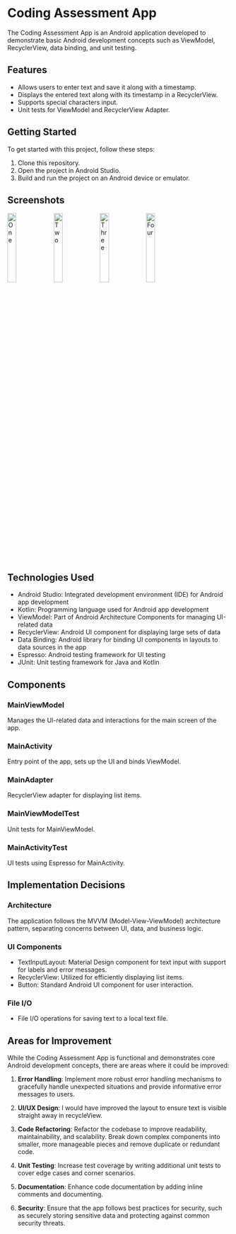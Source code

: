 # Coding Assessment App

The Coding Assessment App is an Android application developed to demonstrate basic Android development concepts such as ViewModel, RecyclerView, data binding, and unit testing.

## Features

- Allows users to enter text and save it along with a timestamp.
- Displays the entered text along with its timestamp in a RecyclerView.
- Supports special characters input.
- Unit tests for ViewModel and RecyclerView Adapter.

## Getting Started

To get started with this project, follow these steps:

1. Clone this repository.
2. Open the project in Android Studio.
3. Build and run the project on an Android device or emulator.

## Screenshots

<img src="https://github.com/GouharLali/CodingAssessment/assets/94018886/9b2dc0f4-ad0c-4919-be14-462d8e342725" alt="One" width="20%" height="auto"/>
<img src="https://github.com/GouharLali/CodingAssessment/assets/94018886/d3310db8-df76-4060-a6c7-22fd4348bbeb" alt="Two" width="20%" height="auto"/>
<img src="https://github.com/GouharLali/CodingAssessment/assets/94018886/ce9c1ad4-80f1-492a-aab1-c04bef9c9167" alt="Three" width="20%" height="auto"/>
<img src="https://github.com/GouharLali/CodingAssessment/assets/94018886/ffe155a2-4942-47a9-9678-fd0a6b6d9b82" alt="Four" width="20%" height="auto"/>


## Technologies Used

- Android Studio: Integrated development environment (IDE) for Android app development
- Kotlin: Programming language used for Android app development
- ViewModel: Part of Android Architecture Components for managing UI-related data
- RecyclerView: Android UI component for displaying large sets of data
- Data Binding: Android library for binding UI components in layouts to data sources in the app
- Espresso: Android testing framework for UI testing
- JUnit: Unit testing framework for Java and Kotlin

## Components

### MainViewModel

Manages the UI-related data and interactions for the main screen of the app.

### MainActivity

Entry point of the app, sets up the UI and binds ViewModel.

### MainAdapter

RecyclerView adapter for displaying list items.

### MainViewModelTest

Unit tests for MainViewModel.

### MainActivityTest

UI tests using Espresso for MainActivity.

## Implementation Decisions

### Architecture

The application follows the MVVM (Model-View-ViewModel) architecture pattern, separating concerns between UI, data, and business logic.

### UI Components

- TextInputLayout: Material Design component for text input with support for labels and error messages.
- RecyclerView: Utilized for efficiently displaying list items.
- Button: Standard Android UI component for user interaction.

### File I/O

- File I/O operations for saving text to a local text file.

## Areas for Improvement

While the Coding Assessment App is functional and demonstrates core Android development concepts, there are areas where it could be improved:

1. **Error Handling**: Implement more robust error handling mechanisms to gracefully handle unexpected situations and provide informative error messages to users.

2. **UI/UX Design**: I would have improved the layout to ensure text is visible straight away in recycleView.

3. **Code Refactoring**: Refactor the codebase to improve readability, maintainability, and scalability. Break down complex components into smaller, more manageable pieces and remove duplicate or redundant code.

4. **Unit Testing**: Increase test coverage by writing additional unit tests to cover edge cases and corner scenarios.

5. **Documentation**: Enhance code documentation by adding inline comments and documenting. 

6. **Security**: Ensure that the app follows best practices for security, such as securely storing sensitive data and protecting against common security threats.






